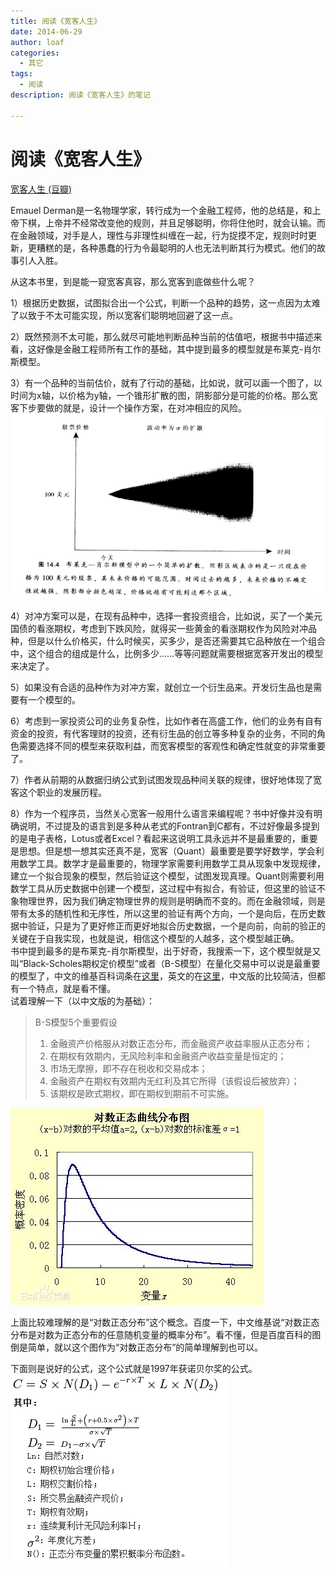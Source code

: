 ```yaml
---
title: 阅读《宽客人生》
date: 2014-06-29
author: loaf
categories:
  - 其它
tags:
  - 阅读
description: 阅读《宽客人生》的笔记

---
```


<!-- more -->

# 阅读《宽客人生》

[宽客人生 (豆瓣)](https://book.douban.com/subject/2139493/)


Emauel Derman是一名物理学家，转行成为一个金融工程师，他的总结是，和上帝下棋，上帝并不经常改变他的规则，并且足够聪明，你将住他时，就会认输。而在金融领域，对手是人，理性与非理性纠缠在一起，行为捉摸不定，规则时时更新，更糟糕的是，各种愚蠢的行为令最聪明的人也无法判断其行为模式。他们的故事引人入胜。

从这本书里，到是能一窥宽客真容，那么宽客到底做些什么呢？

1）根据历史数据，试图拟合出一个公式，判断一个品种的趋势，这一点因为太难了以致于不太可能实现，所以宽客们聪明地回避了这一点。

2）既然预测不太可能，那么就尽可能地判断品种当前的估值吧，根据书中描述来看，这好像是金融工程师所有工作的基础，其中提到最多的模型就是布莱克-肖尔斯模型。

3）有一个品种的当前估价，就有了行动的基础，比如说，就可以画一个图了，以时间为x轴，以价格为y轴，一个锥形扩散的图，阴影部分是可能的价格。那么宽客下步要做的就是，设计一个操作方案，在对冲相应的风险。
![](https://raw.githubusercontent.com/loaf/sa1/master/blog/images/20250904010906038.png)

4）对冲方案可以是，在现有品种中，选择一套投资组合，比如说，买了一个美元国债的看涨期权，考虑到下跌风险，就得买一些黄金的看涨期权作为风险对冲品种，但是以什么价格买，什么时候买，买多少，是否还需要其它品种放在一个组合中，这个组合的组成是什么，比例多少……等等问题就需要根据宽客开发出的模型来决定了。  

5）如果没有合适的品种作为对冲方案，就创立一个衍生品来。开发衍生品也是需要有一个模型的。  

6）考虑到一家投资公司的业务复杂性，比如作者在高盛工作，他们的业务有自有资金的投资，有代客理财的投资，还有衍生品的创立等多种复杂的业务，不同的角色需要选择不同的模型来获取利益，而宽客模型的客观性和确定性就变的非常重要了。  

7）作者从前期的从数据归纳公式到试图发现品种间关联的规律，很好地体现了宽客这个职业的发展历程。  

8）作为一个程序员，当然关心宽客一般用什么语言来编程呢？书中好像并没有明确说明，不过提及的语言到是多种从老式的Fontran到C都有，不过好像最多提到的是电子表格，Lotus或者Excel？看起来这说明工具永远并不是最重要的，重要是思想。但是想一想其实还真不是，宽客（Quant）最重要是要学好数学，学会利用数学工具。数学才是最重要的，物理学家需要利用数学工具从现象中发现规律，建立一个拟合现象的模型，然后验证这个模型，试图发现真理。Quant则需要利用数学工具从历史数据中创建一个模型，这过程中有拟合，有验证，但这里的验证不象物理世界，因为我们确定物理世界的规则是明确而不变的。而在金融领域，则是带有太多的随机性和无序性，所以这里的验证有两个方向，一个是向后，在历史数据中验证，只是为了更好修正而更好地拟合历史数据，一个是向前，向前的验正的关键在于自我实现，也就是说，相信这个模型的人越多，这个模型越正确。  
书中提到最多的是布莱克-肖尔斯模型，出于好奇，我搜索一下，这个模型就是又叫“Black-Scholes期权定价模型”或者（B-S模型）在量化交易中可以说是最重要的模型了，中文的维基百科词条在[这里](http://zh.wikipedia.org/wiki/%E5%B8%83%E8%8E%B1%E5%85%8B-%E8%88%92%E5%B0%94%E6%96%AF%E6%A8%A1%E5%9E%8B)，英文的在[这里](http://en.wikipedia.org/wiki/Black-Scholes)，中文版的比较简洁，但都有一个特点，就是看不懂。  
试着理解一下（以中文版的为基础）：

> B-S模型5个重要假设
> 
> 1.  金融资产价格服从对数正态分布，而金融资产收益率服从正态分布；
> 2.  在期权有效期内，无风险利率和金融资产收益变量是恒定的；
> 3.  市场无摩擦，即不存在税收和交易成本；
> 4.  金融资产在期权有效期内无红利及其它所得（该假设后被放弃）；
> 5.  该期权是欧式期权，即在期权到期前不可实施。

![](https://raw.githubusercontent.com/loaf/sa1/master/blog/images/20250904010935916.png)
  
上面比较难理解的是“对数正态分布”这个概念。百度一下，中文维基说“对数正态分布是对数为正态分布的任意随机变量的概率分布”。看不懂，但是百度百科的图倒是简单，就以这个图作为“对数正态分布”的简单理解到也可以。

下面则是说好的公式，这个公式就是1997年获诺贝尔奖的公式。
![](https://raw.githubusercontent.com/loaf/sa1/master/blog/images/20250904010948385.png)